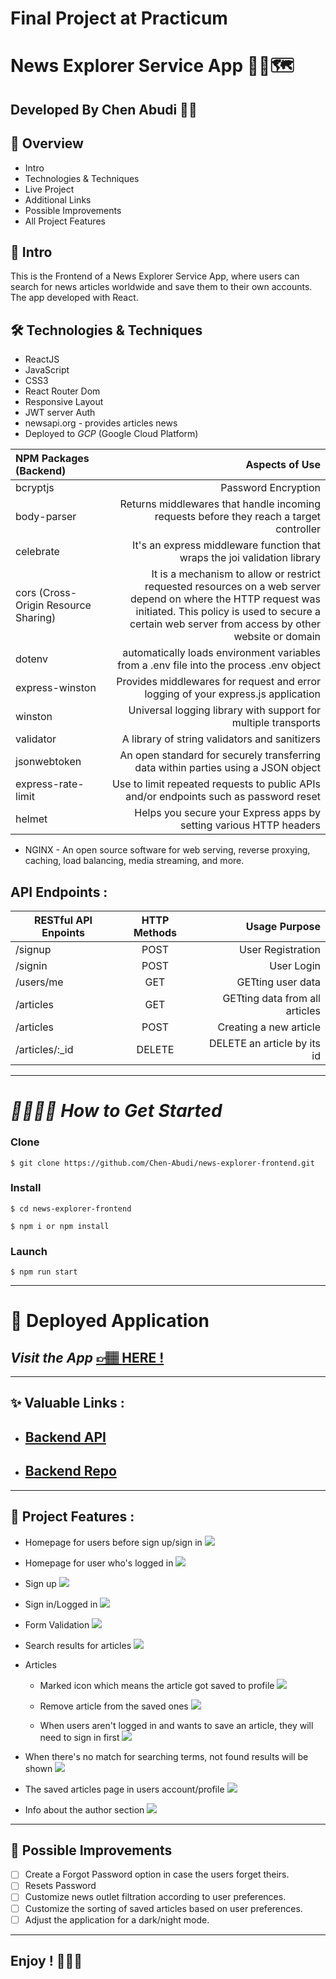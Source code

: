 # Final Project at Practicum

# News Explorer Service App 📰🌐🗺️

## **Developed By Chen Abudi** 👩‍💻‍

## 📢 Overview

- Intro
- Technologies & Techniques
- Live Project
- Additional Links
- Possible Improvements
- All Project Features

## 🔎 Intro

This is the Frontend of a News Explorer Service App, where users can search for news articles worldwide and save them to their own accounts. The app developed with React.

## 🛠️ Technologies & Techniques

- ReactJS
- JavaScript
- CSS3
- React Router Dom
- Responsive Layout
- JWT server Auth
- newsapi.org - provides articles news
- Deployed to _GCP_ (Google Cloud Platform)

| NPM Packages (Backend)               |                                                                                                                                                                                                       Aspects of Use |
| :----------------------------------- | -------------------------------------------------------------------------------------------------------------------------------------------------------------------------------------------------------------------: |
| bcryptjs                             |                                                                                                                                                                                                  Password Encryption |
| body-parser                          |                                                                                                                              Returns middlewares that handle incoming requests before they reach a target controller |
| celebrate                            |                                                                                                                                            It's an express middleware function that wraps the joi validation library |
| cors (Cross-Origin Resource Sharing) | It is a mechanism to allow or restrict requested resources on a web server depend on where the HTTP request was initiated. This policy is used to secure a certain web server from access by other website or domain |
| dotenv                               |                                                                                                                              automatically loads environment variables from a .env file into the process .env object |
| express-winston                      |                                                                                                                                    Provides middlewares for request and error logging of your express.js application |
| winston                              |                                                                                                                                                       Universal logging library with support for multiple transports |
| validator                            |                                                                                                                                                                        A library of string validators and sanitizers |
| jsonwebtoken                         |                                                                                                                                   An open standard for securely transferring data within parties using a JSON object |
| express-rate-limit                   |                                                                                                                                Use to limit repeated requests to public APIs and/or endpoints such as password reset |
| helmet                               |                                                                                                                                                   Helps you secure your Express apps by setting various HTTP headers |

- NGINX - An open source software for web serving, reverse proxying, caching, load balancing, media streaming, and more.

## API Endpoints :

| RESTful API Enpoints | HTTP Methods |                  Usage Purpose |
| -------------------- | :----------: | -----------------------------: |
| /signup              |     POST     |              User Registration |
| /signin              |     POST     |                     User Login |
| /users/me            |     GET      |              GETting user data |
| /articles            |     GET      | GETting data from all articles |
| /articles            |     POST     |         Creating a new article |
| /articles/:\_id      |    DELETE    |    DELETE an article by its id |

---

# _👩‍💻👨‍💻 How to Get Started_

### **Clone**

`$ git clone https://github.com/Chen-Abudi/news-explorer-frontend.git`

### **Install**

`$ cd news-explorer-frontend`

`$ npm i or npm install`

### **Launch**

`$ npm run start`

---

# 💎 Deployed Application

## _Visit the App_ [&#128073;&#127997; **HERE !**](https://chen23-news-explorer.students.nomoredomainssbs.ru/)

---

## ✨ Valuable Links :

- ## [Backend API](https://api.chen23-news-explorer.students.nomoredomainssbs.ru/)

- ## [Backend Repo](https://github.com/Chen-Abudi/news-explorer-api)

---

## 📸 Project Features :

- Homepage for users before sign up/sign in
  ![](./src/images/unlogged-homepage.png)

- Homepage for user who's logged in
  ![](./src/images/logged-in-homepage.png)

- Sign up
  ![](./src/images/sign-up-form.png)

- Sign in/Logged in
  ![](./src/images/sign-in-form.png)

- Form Validation
  ![](./src/images/form-validation.png)

- Search results for articles
  ![](./src/images/search-results.png)

- Articles

  - Marked icon which means the article got saved to profile
    ![](./src/images/marked-icon-saved-article.png)

  - Remove article from the saved ones
    ![](./src/images/remove-saved-article.png)

  - When users aren't logged in and wants to save an article, they will need to sign in first
    ![](./src/images/sign-in-to-save-article.png)

- When there's no match for searching terms, not found results will be shown
  ![](./src/images/nothing-found-results.png)

- The saved articles page in users account/profile
  ![](./src/images/saved-news-page.png)

- Info about the author section
  ![](./src/images/about-author.png)

---

## 🔧 Possible Improvements

- [ ] Create a Forgot Password option in case the users forget theirs.
- [ ] Resets Password
- [ ] Customize news outlet filtration according to user preferences.
- [ ] Customize the sorting of saved articles based on user preferences.
- [ ] Adjust the application for a dark/night mode.

---

## **Enjoy ! 🌺👋🏽**
